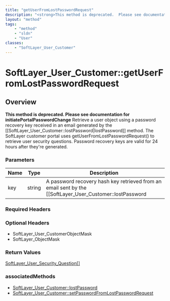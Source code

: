 ```yaml
---
title: "getUserFromLostPasswordRequest"
description: "<strong>This method is deprecated.  Please see documentation for initiatePortalPasswordChange</strong> Retrieve a user o... "
layout: "method"
tags:
    - "method"
    - "sldn"
    - "User"
classes:
    - "SoftLayer_User_Customer"
---
```

# SoftLayer_User_Customer::getUserFromLostPasswordRequest
## Overview 
<strong>This method is deprecated.  Please see documentation for initiatePortalPasswordChange</strong> Retrieve a user object using a password recovery key received in an email generated by the [[SoftLayer_User_Customer::lostPassword|lostPassword]] method. The SoftLayer customer portal uses getUserFromLostPasswordRequest() to retrieve user security questions. Password recovery keys are valid for 24 hours after they're generated. 

### Parameters 
|Name | Type | Description |
| --- | --- | --- |
|key| string| A password recovery hash key retrieved from an email sent by the [[SoftLayer_User_Customer::lostPassword|lostPassword]] method.|


### Required Headers

### Optional Headers
* SoftLayer_User_CustomerObjectMask
* SoftLayer_ObjectMask

### Return Values
<a href='/reference/datatypes/SoftLayer_User_Security_Question'>SoftLayer_User_Security_Question[] </a>


### associatedMethods

*  [SoftLayer_User_Customer::lostPassword](/reference/services/SoftLayer_User_Customer/lostPassword )
*  [SoftLayer_User_Customer::setPasswordFromLostPasswordRequest](/reference/services/SoftLayer_User_Customer/setPasswordFromLostPasswordRequest )


